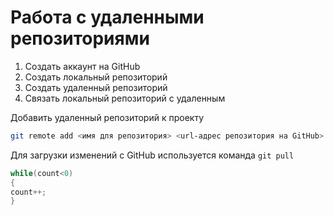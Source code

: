 # Работа с удаленными репозиториями
1. Создать аккаунт на GitHub
2. Создать локальный репозиторий
3. Создать удаленный репозиторий
4. Связать локальный репозиторий с удаленным

Добавить удаленный репозиторий к проекту
```Bash
git remote add <имя для репозитория> <url-адрес репозитория на GitHub>
```
Для загрузки изменений с GitHub используется команда `git pull`
```C#
while(count<0)
{
count++;
}
```